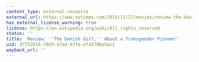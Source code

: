 ```yaml
---
content_type: external-resource
external_url: https://www.nytimes.com/2015/11/27/movies/review-the-danish-girl-about-a-transgender-pioneer.html
has_external_license_warning: true
license: https://en.wikipedia.org/wiki/All_rights_reserved
status: ''
title: 'Review: ''The Danish Girl,'' About a Transgender Pioneer'
uid: d7752016-70d3-47ad-87fe-efa3708a5ac1
wayback_url: ''
---
```

